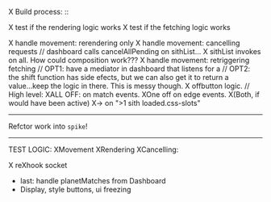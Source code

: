 X Build process: :: 

X test if the rendering logic works
X test if the fetching logic works

X handle movement: rerendering only
X handle movement: cancelling requests 
  // dashboard calls cancelAllPending on sithList...
    X sithList invokes on all. How could composition work???
X handle movement: retriggering fetching
  // OPT1: have a mediator in dashboard that listens for a 
  // OPT2: the shift function has side efects, but we can also get it to return a value...keep the logic in there. This is messy though. 
X offbutton logic.
  // High level: 
    XALL OFF: on match events. 
    XOne off on edge events.
    X(Both, if would have been active) X-> on ">1 sith loaded.css-slots"
__________________________________________________________ 
Refctor work into `spike`!
__________________________________________________________ 

TEST LOGIC:
  XMovement
  XRendering
  XCancelling:



X reXhook socket
- last: handle planetMatches from Dashboard
- Display, style buttons, ui freezing
